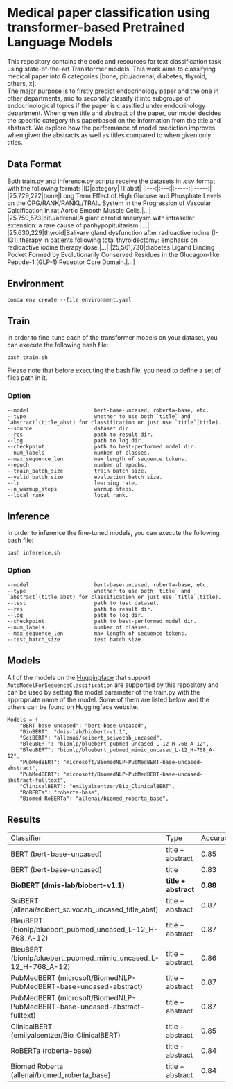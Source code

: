 # Medical paper classification using transformer-based Pretrained Language Models
This repository contains the code and resources for text classification task using state-of-the-art Transformer models. This work aims to classifying medical paper into 6 categories [bone, pitu/adrenal, diabetes, thyroid, others, x].     
The major purpose is to firstly predict endocrinology paper and the one in other departments, and to secondly classify it into subgroups of endocrinological topics if the paper is  classified under endocrinology department. When given title and abstract of the paper, our model decides the specific category this paperbased on the information from the title and abstract. We explore how the performance of model prediction improves when given the abstracts as well as titles compared to when given only titles. 

## Data Format
Both train.py and inference.py scripts receive the datasets in .csv format with the following format:
|ID|category|TI|abst|
|:---:|:---:|:-----:|:-----:|
|25,729,272|bone|Long Term Effect of High Glucose and Phosphate Levels on the OPG/RANK/RANKL/TRAIL System in the Progression of Vascular Calcification in rat Aortic Smooth Muscle Cells.|...|
|25,750,573|pitu/adrenal|A giant carotid aneurysm with intrasellar extension: a rare cause of panhypopituitarism.|...|
|25,630,229|thyroid|Salivary gland dysfunction after radioactive iodine (I-131) therapy in patients following total thyroidectomy: emphasis on radioactive iodine therapy dose.|...|
|25,561,730|diabetes|Ligand Binding Pocket Formed by Evolutionarily Conserved Residues in the Glucagon-like Peptide-1 (GLP-1) Receptor Core Domain.|...|

## Environment
```shell
conda env create --file environment.yaml
```

## Train
In order to fine-tune each of the transformer models on your dataset, you can execute the following bash file:
```shell
bash train.sh
```
Please note that before executing the bash file, you need to define a set of files path in it.

### Option
```
--model                     bert-base-uncased, roberta-base, etc.
--type                      whether to use both `title` and `abstract`(title_abst) for classification or just use `title`(title).
--source                    dataset dir.
--res                       path to result dir.
--log                       path to log dir.
--checkpoint                path to best-performed model dir.
--num_labels                number of classes.
--max_sequence_len          max length of sequence tokens.
--epoch                     number of epochs.
--train_batch_size          train batch size.
--valid_batch_size          evaluation batch size.
--lr                        learning rate.
--n_warmup_steps            warmup steps.
--local_rank                local rank.
```
## Inference
In order to inference the fine-tuned models, you can execute the following bash file:
```shell
bash inference.sh
```

### Option
```
--model                     bert-base-uncased, roberta-base, etc.
--type                      whether to use both `title` and `abstract`(title_abst) for classification or just use `title`(title).
--test                      path to test dataset.
--res                       path to result dir.
--log                       path to log dir.
--checkpoint                path to best-performed model dir.
--num_labels                number of classes.
--max_sequence_len          max length of sequence tokens.
--test_batch_size           test batch size.
```

## Models
All of the models on the [Huggingface](https://huggingface.co/transformers) that support `AutoModelForSequenceClassification` are supported by this repository and can be used by setting the model parameter of the train.py with the appropriate name of the model. Some of them are listed below and the others can be found on Huggingface website.
```
Models = {
    "BERT base uncased": "bert-base-uncased",
    "BioBERT": "dmis-lab/biobert-v1.1",
    "SciBERT": "allenai/scibert_scivocab_uncased",
    "BleuBERT": "bionlp/bluebert_pubmed_uncased_L-12_H-768_A-12",
    "BleuBERT": "bionlp/bluebert_pubmed_mimic_uncased_L-12_H-768_A-12",
    "PubMedBERT": "microsoft/BiomedNLP-PubMedBERT-base-uncased-abstract",
    "PubMedBERT": "microsoft/BiomedNLP-PubMedBERT-base-uncased-abstract-fulltext",
    "ClinicalBERT": "emilyalsentzer/Bio_ClinicalBERT",
    "RoBERTa": "roberta-base",
    "Biomed RoBERTa": "allenai/biomed_roberta_base",
```

## Results
<table class="tg">
  <tr>
    <td class="tg-fymr" rowspan="2">Classifier</th>
    <td class="tg-fymr" rowspan="2">Type</th>
    <td class="tg-fymr" rowspan="2">Accuracy</th>
    <td class="tg-fymr" rowspan="2">Precision</th>
    <td class="tg-fymr" rowspan="2">Recall</th>
    <td class="tg-fymr" rowspan="2">F1</th>
  </tr>
<tbody>
  <tr>
    <td class="tg-xnov">BERT (bert-base-uncased)</td>
    <td class="tg-xnov"> title + abstract </td>
    <td class="tg-xnov"> 0.85 </td>
    <td class="tg-xnov"> 0.84 </td>
    <td class="tg-xnov"> 0.85 </td>
    <td class="tg-xnov"> 0.85 </td>
  </tr>
    <tr>
    <td class="tg-xnov">BERT (bert-base-uncased)</td>
    <td class="tg-xnov"> title </td>
    <td class="tg-xnov"> 0.83 </td>
    <td class="tg-xnov"> 0.83 </td>
    <td class="tg-xnov"> 0.83 </td>
    <td class="tg-xnov"> 0.83 </td>
  </tr>

  <tr>
    <td class="tg-xnov"><b>BioBERT (dmis-lab/biobert-v1.1)</td>
    <td class="tg-xnov"><b> title + abstract </td>
    <td class="tg-xnov"><b> 0.88 </td>
    <td class="tg-xnov"><b> 0.88 </td>
    <td class="tg-xnov"><b> 0.88 </td>
    <td class="tg-xnov"><b> 0.88 </td>
  </tr>
  <tr>
    <td class="tg-xnov">SciBERT (allenai/scibert_scivocab_uncased_title_abst)</td>
    <td class="tg-xnov"> title + abstract </td>
    <td class="tg-xnov"> 0.87 </td>
    <td class="tg-xnov"> 0.87 </td>
    <td class="tg-xnov"> 0.87 </td>
    <td class="tg-xnov"> 0.87 </td>
  </tr>
  <tr>
    <td class="tg-xnov">BleuBERT (bionlp/bluebert_pubmed_uncased_L-12_H-768_A-12)</td>
    <td class="tg-xnov"> title + abstract </td>
    <td class="tg-xnov"> 0.87 </td>
    <td class="tg-xnov"> 0.87 </td>
    <td class="tg-xnov"> 0.87 </td>
    <td class="tg-xnov"> 0.87 </td>
  </tr>
  <tr>
    <td class="tg-xnov">BleuBERT (bionlp/bluebert_pubmed_mimic_uncased_L-12_H-768_A-12)</td>
    <td class="tg-xnov"> title + abstract </td>
    <td class="tg-xnov"> 0.86 </td>
    <td class="tg-xnov"> 0.85 </td>
    <td class="tg-xnov"> 0.86 </td>
    <td class="tg-xnov"> 0.85 </td>
  </tr>
  <tr>
    <td class="tg-xnov">PubMedBERT (microsoft/BiomedNLP-PubMedBERT-base-uncased-abstract)</td>
    <td class="tg-xnov"> title + abstract </td>
    <td class="tg-xnov"> 0.87 </td>
    <td class="tg-xnov"> 0.87 </td>
    <td class="tg-xnov"> 0.87 </td>
    <td class="tg-xnov"> 0.87 </td>
  </tr>
  <tr>
    <td class="tg-xnov">PubMedBERT (microsoft/BiomedNLP-PubMedBERT-base-uncased-abstract-fulltext)</td>
    <td class="tg-xnov"> title + abstract </td>
    <td class="tg-xnov"> 0.87 </td>
    <td class="tg-xnov"> 0.86 </td>
    <td class="tg-xnov"> 0.87 </td>
    <td class="tg-xnov"> 0.86 </td>
  </tr>
  <tr>
    <td class="tg-xnov">ClinicalBERT (emilyalsentzer/Bio_ClinicalBERT)</td>
    <td class="tg-xnov"> title + abstract </td>
    <td class="tg-xnov"> 0.85 </td>
    <td class="tg-xnov"> 0.85 </td>
    <td class="tg-xnov"> 0.85 </td>
    <td class="tg-xnov"> 0.85 </td>
  </tr>
  <tr>
    <td class="tg-xnov">RoBERTa (roberta-base)</td>
    <td class="tg-xnov"> title + abstract </td>
    <td class="tg-xnov"> 0.84 </td>
    <td class="tg-xnov"> 0.85 </td>
    <td class="tg-xnov"> 0.84 </td>
    <td class="tg-xnov"> 0.84 </td>
  </tr>
  <tr>
    <td class="tg-xnov">Biomed Roberta (allenai/biomed_roberta_base)</td>
    <td class="tg-xnov"> title + abstract </td>
    <td class="tg-xnov"> 0.84 </td>
    <td class="tg-xnov"> 0.84 </td>
    <td class="tg-xnov"> 0.84 </td>
    <td class="tg-xnov"> 0.84 </td>
  </tr>
</tbody>
</table>


